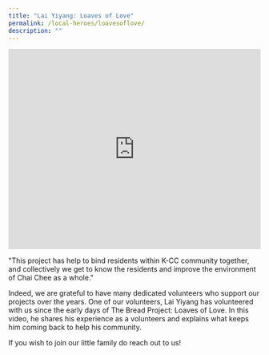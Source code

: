 ```yaml
---
title: "Lai Yiyang: Loaves of Love"
permalink: /local-heroes/loavesoflove/
description: ""
---
```

<iframe allowfullscreen="" frameborder="0" src="https://www.youtube.com/watch?v=bC_2_EjXZns" height="400" width="100%"></iframe>

"This project has help to bind residents within K-CC community together, and collectively we get to know the residents and improve the environment of Chai Chee as a whole."

Indeed, we are grateful to have many dedicated volunteers who support our projects over the years. One of our volunteers, Lai Yiyang has volunteered with us since the early days of The Bread Project: Loaves of Love. In this video, he shares his experience as a volunteers and explains what keeps him coming back to help his community.

If you wish to join our little family do reach out to us!